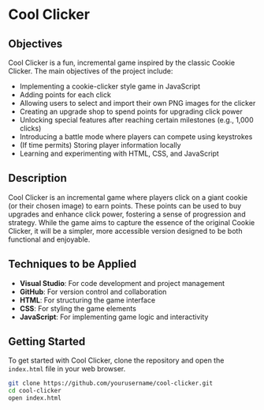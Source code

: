# Cool Clicker

## Objectives
Cool Clicker is a fun, incremental game inspired by the classic Cookie Clicker. The main objectives of the project include:

- Implementing a cookie-clicker style game in JavaScript
- Adding points for each click
- Allowing users to select and import their own PNG images for the clicker
- Creating an upgrade shop to spend points for upgrading click power
- Unlocking special features after reaching certain milestones (e.g., 1,000 clicks)
- Introducing a battle mode where players can compete using keystrokes
- (If time permits) Storing player information locally
- Learning and experimenting with HTML, CSS, and JavaScript

## Description
Cool Clicker is an incremental game where players click on a giant cookie (or their chosen image) to earn points. These points can be used to buy upgrades and enhance click power, fostering a sense of progression and strategy. While the game aims to capture the essence of the original Cookie Clicker, it will be a simpler, more accessible version designed to be both functional and enjoyable.

## Techniques to be Applied
- **Visual Studio**: For code development and project management
- **GitHub**: For version control and collaboration
- **HTML**: For structuring the game interface
- **CSS**: For styling the game elements
- **JavaScript**: For implementing game logic and interactivity

## Getting Started
To get started with Cool Clicker, clone the repository and open the `index.html` file in your web browser.

```bash
git clone https://github.com/yourusername/cool-clicker.git
cd cool-clicker
open index.html
